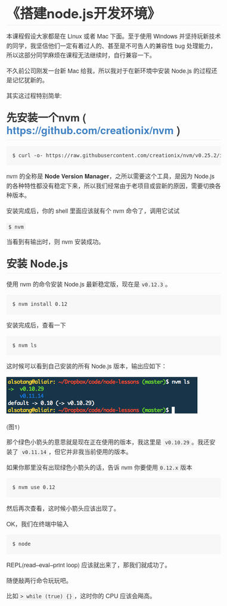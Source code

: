 <!DOCTYPE html PUBLIC "-//W3C//DTD HTML 4.01 Strict//EN" "http://www.w3.org/TR/html4/strict.dtd">
<html>
<head>
<meta http-equiv="Content-Type" content="text/html; charset=UTF-8">
<title>C:\Users\shilei\Desktop\hello\MarkDown\.test.md.html</title>


<style type="text/css">
body {
	color: #333;
	font: 13px/1.4 "Helvetica Neue", Helvetica, "Segoe UI", Arial, freesans, sans-serif;
	padding: 0;
	margin: 0;
}

a {
	background: transparent;
	color: #4183c4;
	text-decoration: none;
}

a:active,
a:hover {
	outline: 0 none;
	text-decoration: underline;
}

abbr[title] {
	border-bottom: 1px dotted;
}

b,
strong {
	font-weight: bold;
}

dfn {
	font-style: italic;
}
h1 {
	font-size: 2em;
	margin: 0.67em 0;
}
mark {
	background: #ff0;
	color: #000;
}
small {
	font-size: 80%;
}
sub, sup {
	font-size: 75%;
	line-height: 0;
	position: relative;
	vertical-align: baseline;
}
sup {
	top: -0.5em;
}
sub {
	bottom: -0.25em;
}
img {
	border: 0 none;
}
svg:not(:root) {
	overflow: hidden;
}
figure {
	margin: 1em 40px;
}
hr {
	box-sizing: content-box;
	height: 0;
}

code,
kbd,
pre,
samp {
	font-family: monospace,monospace;
	font-size: 1em;
}

pre {
	overflow: auto;
	font: 12px Consolas,"Liberation Mono",Menlo,Courier,monospace;
	margin-bottom: 0;
	margin-top: 0;
}

.markdown-body {
	padding: 30px;
	font-size: 16px;
	line-height: 1.6;
	word-wrap: break-word;
}

.markdown-body>*:first-child {
	margin-top: 0 !important;
}

.markdown-body>*:last-child {
	margin-bottom: 0 !important;
}

.markdown-body .absent {
	color: #c00;
}

.markdown-body .anchor {
	position: absolute;
	top: 0;
	bottom: 0;
	left: 0;
	display: block;
	padding-right: 6px;
	padding-left: 30px;
	margin-left: -30px;
}

.markdown-body .anchor:focus {
	outline: none;
}

.markdown-body h1,
.markdown-body h2,
.markdown-body h3,
.markdown-body h4,
.markdown-body h5,
.markdown-body h6 {
	position: relative;
	margin-top: 1em;
	margin-bottom: 16px;
	font-weight: bold;
	line-height: 1.4;
}

.markdown-body h1 .octicon-link,
.markdown-body h2 .octicon-link,
.markdown-body h3 .octicon-link,
.markdown-body h4 .octicon-link,
.markdown-body h5 .octicon-link,
.markdown-body h6 .octicon-link {
	display: none;
	color: #000;
	vertical-align: middle;
}

.markdown-body h1:hover .anchor,
.markdown-body h2:hover .anchor,
.markdown-body h3:hover .anchor,
.markdown-body h4:hover .anchor,
.markdown-body h5:hover .anchor,
.markdown-body h6:hover .anchor {
	padding-left: 8px;
	margin-left: -30px;
	line-height: 1;
	text-decoration: none;
}

.markdown-body h1:hover .anchor .octicon-link,
.markdown-body h2:hover .anchor .octicon-link,
.markdown-body h3:hover .anchor .octicon-link,
.markdown-body h4:hover .anchor .octicon-link,
.markdown-body h5:hover .anchor .octicon-link,
.markdown-body h6:hover .anchor .octicon-link {
	display: inline-block;
}

.markdown-body h1 tt,
.markdown-body h1 code,
.markdown-body h2 tt,
.markdown-body h2 code,
.markdown-body h3 tt,
.markdown-body h3 code,
.markdown-body h4 tt,
.markdown-body h4 code,
.markdown-body h5 tt,
.markdown-body h5 code,
.markdown-body h6 tt,
.markdown-body h6 code {
	font-size: inherit;
}

.markdown-body h1 {
	padding-bottom: 0.3em;
	font-size: 2.25em;
	line-height: 1.2;
	border-bottom: 1px solid #eee;
}

.markdown-body h2 {
	padding-bottom: 0.3em;
	font-size: 1.75em;
	line-height: 1.225;
	border-bottom: 1px solid #eee;
}

.markdown-body h3 {
	font-size: 1.5em;
	line-height: 1.43;
}

.markdown-body h4 {
	font-size: 1.25em;
}

.markdown-body h5 {
	font-size: 1em;
}

.markdown-body h6 {
	font-size: 1em;
	color: #777;
}

.markdown-body p,.markdown-body blockquote,
.markdown-body ul,.markdown-body ol,
.markdown-body dl,.markdown-body table,
.markdown-body pre {
	margin-top: 0;
	margin-bottom: 16px;
}

.markdown-body hr {
	height: 4px;
	padding: 0;
	margin: 16px 0;
	background-color: #e7e7e7;
	border: 0 none;
}

.markdown-body ul,
.markdown-body ol {
	padding-left: 2em;
}

.markdown-body ul.no-list,
.markdown-body ol.no-list {
	padding: 0;
	list-style-type: none;
}

.markdown-body ul ul,
.markdown-body ul ol,
.markdown-body ol ol,
.markdown-body ol ul {
	margin-top: 0;
	margin-bottom: 0;
}

.markdown-body li>p {
	margin-top: 16px;
}

.markdown-body dl {
	padding: 0;
}

.markdown-body dl dt {
	padding: 0;
	margin-top: 16px;
	font-size: 1em;
	font-style: italic;
	font-weight: bold;
}

.markdown-body dl dd {
	padding: 0 16px;
	margin-bottom: 16px;
}

.markdown-body blockquote {
	padding: 0 15px;
	color: #777;
	border-left: 4px solid #ddd;
}

.markdown-body blockquote>:first-child {
	margin-top: 0;
}

.markdown-body blockquote>:last-child {
	margin-bottom: 0;
}

.markdown-body table {
	display: block;
	width: 100%;
	overflow: auto;
	word-break: normal;
	word-break: keep-all;
}

.markdown-body table th {
	font-weight: bold;
}

.markdown-body table th,
.markdown-body table td {
	padding: 6px 13px;
	border: 1px solid #ddd;
}

.markdown-body table tr {
	background-color: #fff;
	border-top: 1px solid #ccc;
}

.markdown-body table tr:nth-child(2n) {
	background-color: #f8f8f8;
}

.markdown-body img {
	max-width: 100%;
	-moz-box-sizing: border-box;
	box-sizing: border-box;
}

.markdown-body span.frame {
	display: block;
	overflow: hidden;
}

.markdown-body span.frame>span {
	display: block;
	float: left;
	width: auto;
	padding: 7px;
	margin: 13px 0 0;
	overflow: hidden;
	border: 1px solid #ddd;
}

.markdown-body span.frame span img {
	display: block;
	float: left;
}

.markdown-body span.frame span span {
	display: block;
	padding: 5px 0 0;
	clear: both;
	color: #333;
}

.markdown-body span.align-center {
	display: block;
	overflow: hidden;
	clear: both;
}

.markdown-body span.align-center>span {
	display: block;
	margin: 13px auto 0;
	overflow: hidden;
	text-align: center;
}

.markdown-body span.align-center span img {
	margin: 0 auto;
	text-align: center;
}

.markdown-body span.align-right {
	display: block;
	overflow: hidden;
	clear: both;
}

.markdown-body span.align-right>span {
	display: block;
	margin: 13px 0 0;
	overflow: hidden;
	text-align: right;
}

.markdown-body span.align-right span img {
	margin: 0;
	text-align: right;
}

.markdown-body span.float-left {
	display: block;
	float: left;
	margin-right: 13px;
	overflow: hidden;
}

.markdown-body span.float-left span {
	margin: 13px 0 0;
}

.markdown-body span.float-right {
	display: block;
	float: right;
	margin-left: 13px;
	overflow: hidden;
}

.markdown-body span.float-right>span {
	display: block;
	margin: 13px auto 0;
	overflow: hidden;
	text-align: right;
}

.markdown-body code,.markdown-body tt {
	padding: 0;
	padding-top: 0.2em;
	padding-bottom: 0.2em;
	margin: 0;
	font-size: 85%;
	background-color: rgba(0,0,0,0.04);
	border-radius: 3px;
}

.markdown-body code:before,
.markdown-body code:after,
.markdown-body tt:before,
.markdown-body tt:after {
	letter-spacing: -0.2em;
	content: "\00a0";
}

.markdown-body code br,
.markdown-body tt br {
	display: none;
}

.markdown-body del code {
	text-decoration: inherit;
}

.markdown-body pre>code {
	padding: 0;
	margin: 0;
	font-size: 100%;
	word-break: normal;
	white-space: pre;
	background: transparent;
	border: 0;
}

.markdown-body .highlight {
	margin-bottom: 16px;
}

.markdown-body .highlight pre,
.markdown-body pre {
	padding: 16px;
	overflow: auto;
	font-size: 85%;
	line-height: 1.45;
	background-color: #f7f7f7;
	border-radius: 3px;
}

.markdown-body .highlight pre {
	margin-bottom: 0;
	word-break: normal;
}

.markdown-body pre {
	word-wrap: normal;
}

.markdown-body pre code,
.markdown-body pre tt {
	display: inline;
	max-width: initial;
	padding: 0;
	margin: 0;
	overflow: initial;
	line-height: inherit;
	word-wrap: normal;
	background-color: transparent;
	border: 0;
}

.markdown-body pre code:before,
.markdown-body pre code:after,
.markdown-body pre tt:before,
.markdown-body pre tt:after {
	content: normal;
}

.highlight .pl-coc,
.highlight .pl-entl,
.highlight .pl-entm,
.highlight .pl-eoa,
.highlight .pl-mai .pl-sf,
.highlight .pl-mm,
.highlight .pl-pdv,
.highlight .pl-sc,
.highlight .pl-som,
.highlight .pl-sr,
.highlight .pl-v,
.highlight .pl-vpf {
	color: #0086b3;
}
.highlight .pl-eoac,
.highlight .pl-mdht,
.highlight .pl-mi1,
.highlight .pl-mri,
.highlight .pl-va,
.highlight .pl-vpu {
	color: #008080;
}
.highlight .pl-c,
.highlight .pl-pdc {
	color: #b4b7b4;
	font-style: italic;
}
.highlight .pl-k,
.highlight .pl-ko,
.highlight .pl-kolp,
.highlight .pl-mc,
.highlight .pl-mr,
.highlight .pl-ms,
.highlight .pl-s,
.highlight .pl-sok,
.highlight .pl-st {
	color: #6e5494;
}
.highlight .pl-ef,
.highlight .pl-enf,
.highlight .pl-enm,
.highlight .pl-entc,
.highlight .pl-eoi,
.highlight .pl-sf,
.highlight .pl-smc {
	color: #d12089;
}
.highlight .pl-ens,
.highlight .pl-eoai,
.highlight .pl-kos,
.highlight .pl-mh .pl-pdh,
.highlight .pl-mp,
.highlight .pl-pde,
.highlight .pl-stp {
	color: #458;
}
.highlight .pl-enti {
	color: #d12089;
	font-weight: bold;
}
.highlight .pl-cce,
.highlight .pl-enc,
.highlight .pl-kou,
.highlight .pl-mq {
	color: #f93;
}
.highlight .pl-mp1 .pl-sf {
	color: #458;
	font-weight: bold;
}
.highlight .pl-cos,
.highlight .pl-ent,
.highlight .pl-md,
.highlight .pl-mdhf,
.highlight .pl-ml,
.highlight .pl-pdc1,
.highlight .pl-pds,
.highlight .pl-s1,
.highlight .pl-scp,
.highlight .pl-sol {
	color: #df5000;
}
.highlight .pl-c1,
.highlight .pl-cn,
.highlight .pl-pse,
.highlight .pl-pse .pl-s2,
.highlight .pl-vi {
	color: #a31515;
}
.highlight .pl-mb,
.highlight .pl-pdb {
	color: #df5000;
	font-weight: bold;
}
.highlight .pl-mi,
.highlight .pl-pdi {
	color: #6e5494;
	font-style: italic;
}
.highlight .pl-ms1 {
	background-color: #f5f5f5;
}
.highlight .pl-mdh,
.highlight .pl-mdi {
	font-weight: bold;
}
.highlight .pl-mdr {
	color: #0086b3;
	font-weight: bold;
}
.highlight .pl-s2 {
	color: #333;
}
.highlight .pl-ii {
	background-color: #df5000;
	color: #fff;
}
.highlight .pl-ib {
	background-color: #f93;
}
.highlight .pl-id {
	background-color: #a31515;
	color: #fff;
}
.highlight .pl-iu {
	background-color: #b4b7b4;
}
.highlight .pl-mo {
	color: #969896;
}

</style>


<script type="text/javascript">

function getDocumentScrollTop() 
{
   var res = document.body.scrollTop || document.documentElement.scrollTop || window.pageYOffset || 0;
   // alert(res);
   return res;
}

function setDocumentScrollTop(ypos) 
{
	window.scrollTo(0, ypos);
}

</script>


</head>
<body class="markdown-body">
<h1> <a id="搭建nodejs开发环境" class="anchor" href="#%E6%90%AD%E5%BB%BAnodejs%E5%BC%80%E5%8F%91%E7%8E%AF%E5%A2%83" aria-hidden="true"><span aria-hidden="true" class="octicon octicon-link"></span></a>《搭建node.js开发环境》</h1> 
<p>本课程假设大家都是在 Linux 或者 Mac 下面。至于使用 Windows 并坚持玩新技术的同学，我坚信他们一定有着过人的、甚至是不可告人的兼容性 bug 处理能力，所以这部分同学麻烦在课程无法继续时，自行兼容一下。</p> 
<p>不久前公司刚发一台新 Mac 给我，所以我对于在新环境中安装 Node.js 的过程还是记忆犹新的。</p> 
<p>其实这过程特别简单:</p> 
<h2> <a id="先安装一个nvm--httpsgithubcomcreationixnvm-" class="anchor" href="#%E5%85%88%E5%AE%89%E8%A3%85%E4%B8%80%E4%B8%AAnvm--httpsgithubcomcreationixnvm-" aria-hidden="true"><span aria-hidden="true" class="octicon octicon-link"></span></a>先安装一个nvm ( <a href="https://github.com/creationix/nvm">https://github.com/creationix/nvm</a> )</h2> 
<pre><code>$ curl -o- https://raw.githubusercontent.com/creationix/nvm/v0.25.2/install.sh | bash  
</code></pre> 
<p>nvm 的全称是 <strong>Node Version Manager</strong>，之所以需要这个工具，是因为 Node.js 的各种特性都没有稳定下来，所以我们经常由于老项目或尝新的原因，需要切换各种版本。</p> 
<p>安装完成后，你的 shell 里面应该就有个 nvm 命令了，调用它试试</p> 
<p><code>$ nvm</code></p> 
<p>当看到有输出时，则 nvm 安装成功。</p> 
<h2> <a id="安装-nodejs" class="anchor" href="#%E5%AE%89%E8%A3%85-nodejs" aria-hidden="true"><span aria-hidden="true" class="octicon octicon-link"></span></a>安装 Node.js</h2> 
<p>使用 nvm 的命令安装 Node.js 最新稳定版，现在是<code>v0.12.3</code>。</p> 
<pre><code>$ nvm install 0.12
</code></pre> 
<p>安装完成后，查看一下</p> 
<pre><code>$ nvm ls
</code></pre> 
<p>这时候可以看到自己安装的所有 Node.js 版本，输出应如下：</p> 
<p><a href="images/img1.png" target="_blank"><img src="images/img1.png" alt="" style="max-width:100%;" /></a></p> 
<p>(图1)</p> 
<p>那个绿色小箭头的意思就是现在正在使用的版本，我这里是 <code>v0.10.29</code>。我还安装了 <code>v0.11.14</code>，但它并非我当前使用的版本。</p> 
<p>如果你那里没有出现绿色小箭头的话，告诉 nvm 你要使用<code>0.12.x</code>版本</p> 
<pre><code>$ nvm use 0.12
</code></pre> 
<p>然后再次查看，这时候小箭头应该出现了。</p> 
<p>OK，我们在终端中输入</p> 
<pre><code>$ node
</code></pre> 
<p>REPL(read–eval–print loop) 应该就出来了，那我们就成功了。</p> 
<p>随便敲两行命令玩玩吧。</p> 
<p>比如<code>&gt; while (true) {}</code>，这时你的 CPU 应该会飚高。</p>
</body>
</html>
